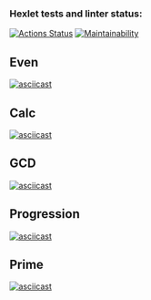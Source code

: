 ### Hexlet tests and linter status:
[![Actions Status](https://github.com/Ahiru77/java-project-61/actions/workflows/hexlet-check.yml/badge.svg)](https://github.com/Ahiru77/java-project-61/actions) [![Maintainability](https://api.codeclimate.com/v1/badges/9628f27bc59465288f25/maintainability)](https://codeclimate.com/github/Ahiru77/java-project-61/maintainability)
## Even
[![asciicast](https://asciinema.org/a/EIwzoMGPxljNkxsXzIbvy2Gx2.svg)](https://asciinema.org/a/EIwzoMGPxljNkxsXzIbvy2Gx2)
## Calc
[![asciicast](https://asciinema.org/a/ufzWb4pSVwGKlVWkOdRXZ7NnN.svg)](https://asciinema.org/a/ufzWb4pSVwGKlVWkOdRXZ7NnN)
## GCD
[![asciicast](https://asciinema.org/a/29ySk6dPNv5xjGLJk6R2S6lCR.svg)](https://asciinema.org/a/29ySk6dPNv5xjGLJk6R2S6lCR)
## Progression
[![asciicast](https://asciinema.org/a/qQalpZGp1le1uE4iB7W2TI5Oa.svg)](https://asciinema.org/a/qQalpZGp1le1uE4iB7W2TI5Oa)
## Prime
[![asciicast](https://asciinema.org/a/V94d6P9AGfOweC30MxH0OHizz.svg)](https://asciinema.org/a/V94d6P9AGfOweC30MxH0OHizz)
